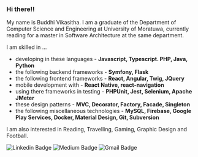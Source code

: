 ### Hi there!!
My name is Buddhi Vikasitha. I am a graduate of the Department of Computer Science and Engineering at University of Moratuwa, currently reading for a master in Software Architecture at the same department.

I am skilled in ...
- developing in these languages - **Javascript, Typescript. PHP, Java, Python**
- the following backend frameworks - **Symfony, Flask**
- the following frontend frameworks - **React, Angular, Twig, JQuery**
- mobile development with - **React Native, react-navigation**
- using there frameworks in testing - **PHPUnit, Jest, Selenium, Apache JMeter**
- these design patterns - **MVC, Decorator, Factory, Facade, Singleton**
- the following miscellaneous technologies - **MySQL, Firebase, Google Play Services, Docker, Material Design, Git, Subversion**

I am also interested in Reading, Travelling, Gaming, Graphic Design and Football.

![Linkedin Badge](https://img.shields.io/badge/-Buddhi%20Vikasitha-blue?style=flat-square&logo=Linkedin&logoColor=white&link=https://www.linkedin.com/in/buddhiv) ![Medium Badge](https://img.shields.io/badge/-buddhiv-brightgreen?style=flat-square&logo=Medium&link=https://medium.com/@buddhiv) ![Gmail Badge](https://img.shields.io/badge/-92buddhiv@gmail.com-c14438?style=flat-square&logo=Gmail&logoColor=white)
